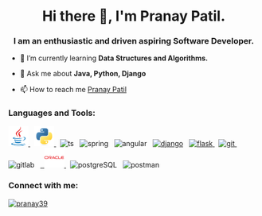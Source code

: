 


<h1 align="center">Hi there 👋, I'm Pranay Patil.</h1>
<h3 align="center">I am an enthusiastic and driven aspiring Software Developer.</h3>

- 🌱 I’m currently learning **Data Structures and Algorithms.**

- 💬 Ask me about **Java, Python, Django**

- 📫 How to reach me <a href="https://3pranay@gmail.com" target="blank">Pranay Patil</a>





<h3 align="left">Languages and Tools:</h3>
<p align="left">
 <a href="https://www.java.com" target="_blank"> <img src="https://raw.githubusercontent.com/devicons/devicon/master/icons/java/java-original.svg" alt="java" width="40" height="40"/> </a>  &nbsp;
  <a href="https://www.python.org" target="_blank"> <img src="https://raw.githubusercontent.com/devicons/devicon/master/icons/python/python-original.svg" alt="python" width="40" height="40"/> </a> &nbsp;
  <img src="https://www.vectorlogo.zone/logos/typescriptlang/typescriptlang-icon.svg" alt="ts"  height="40"/> &nbsp;
 <img src="https://www.vectorlogo.zone/logos/springio/springio-ar21.svg" alt="spring" height="40"/> &nbsp;
  <img src="https://www.vectorlogo.zone/logos/angular/angular-ar21.svg" alt="angular" height="40"/> &nbsp;
 <a href="https://www.djangoproject.com/" target="_blank"> <img src="https://cdn.jsdelivr.net/gh/devicons/devicon/icons/django/django-plain-wordmark.svg" alt="django" width="40" height="40"/></a> &nbsp;
<a href="https://flask.palletsprojects.com/" target="_blank"><img src="https://www.vectorlogo.zone/logos/pocoo_flask/pocoo_flask-icon.svg" alt="flask" width="40" height="40"/> </a> &nbsp;
  <a href="https://git-scm.com/" target="_blank"> <img src="https://www.vectorlogo.zone/logos/git-scm/git-scm-ar21.svg" alt="git" width="40" height="40"/> </a> &nbsp;
  <img src="https://www.vectorlogo.zone/logos/gitlab/gitlab-ar21.svg" alt="gitlab" height="40"/> &nbsp;
  <a href="https://www.oracle.com/" target="_blank"> &nbsp;
  <img src="https://raw.githubusercontent.com/devicons/devicon/master/icons/oracle/oracle-original.svg" alt="oracle" width="40" height="40"/> </a> &nbsp;
  <img src="https://www.vectorlogo.zone/logos/postgresql/postgresql-ar21.svg" alt="postgreSQL" height="40"/> &nbsp;
  <img src="https://www.vectorlogo.zone/logos/getpostman/getpostman-ar21.svg" alt="postman" height="40"/> &nbsp;

 

</p>

<h3 align="left">Connect with me:</h3>
<p align="left">
<a href="https://linkedin.com/in/pranay39" target="blank"><img align="center" src="https://raw.githubusercontent.com/rahuldkjain/github-profile-readme-generator/master/src/images/icons/Social/linked-in-alt.svg" alt="pranay39" height="30" width="40" /></a>
</p>




<!-- ![Github Stat](https://github-readme-stats.vercel.app/api?username=Pranay39&theme=radical)



